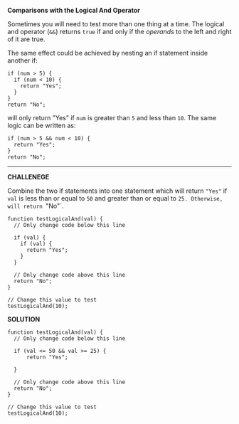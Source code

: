 **Comparisons with the Logical And Operator**

Sometimes you will need to test more than one thing at a time. The logical and operator (`&&`) returns `true` if and only if the _operands_ to the left and right of it are true.

The same effect could be achieved by nesting an if statement inside another if:
```
if (num > 5) {
  if (num < 10) {
    return "Yes";
  }
}
return "No";
```
will only return "Yes" if `num` is greater than `5` and less than `10`. The same logic can be written as:
```
if (num > 5 && num < 10) {
  return "Yes";
}
return "No";
```
---------------------

**CHALLENEGE**

Combine the two if statements into one statement which will return `"Yes"` if `val` is less than or equal to `50` and greater than or equal to `25. Otherwise, will return `"No"`.
```
function testLogicalAnd(val) {
  // Only change code below this line

  if (val) {
    if (val) {
      return "Yes";
    }
  }

  // Only change code above this line
  return "No";
}

// Change this value to test
testLogicalAnd(10);
```

**SOLUTION**

```
function testLogicalAnd(val) {
  // Only change code below this line

  if (val <= 50 && val >= 25) {
      return "Yes";
  
  }

  // Only change code above this line
  return "No";
}

// Change this value to test
testLogicalAnd(10);
```
